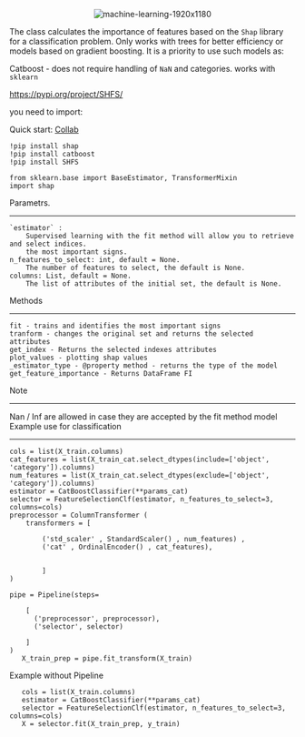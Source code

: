 <p align="center"><img src="https://i.ibb.co/ZXSk6jG/machine-learning-1920x1180.jpg" alt="machine-learning-1920x1180"></p>
 



The class calculates the importance of features based on the `Shap` library for a classification problem.
  Only works with trees for better efficiency or models based on
  gradient boosting. It is a priority to use such models as:
   
   Catboost - does not require handling of `NaN` and categories. works with `sklearn`
   
  https://pypi.org/project/SHFS/
  
  you need to import:
  
  Quick start: [Collab](https://colab.research.google.com/gist/ArtyKrafty/5a6cb7ab1bf9366e4f93f44f316549b1/example.ipynb)

    !pip install shap 
    !pip install catboost 
    !pip install SHFS 

    from sklearn.base import BaseEstimator, TransformerMixin
    import shap



  Parametrs. 
___
    `estimator` :   
        Supervised learning with the fit method will allow you to retrieve and select indices.
        the most important signs.
    n_features_to_select: int, default = None.
        The number of features to select, the default is None.
    columns: List, default = None.
        The list of attributes of the initial set, the default is None.
    
  Methods
___
    fit - trains and identifies the most important signs
    tranform - changes the original set and returns the selected attributes
    get_index - Returns the selected indexes attributes
    plot_values - plotting shap values
    _estimator_type - @property method - returns the type of the model
    get_feature_importance - Returns DataFrame FI
  Note
___
 Nan / Inf are allowed in case
    they are accepted by the fit method model
  Example use for classification
___
    cols = list(X_train.columns)
    cat_features = list(X_train_cat.select_dtypes(include=['object', 'category']).columns)
    num_features = list(X_train_cat.select_dtypes(exclude=['object', 'category']).columns)
    estimator = CatBoostClassifier(**params_cat)
    selector = FeatureSelectionClf(estimator, n_features_to_select=3, columns=cols) 
    preprocessor = ColumnTransformer (
        transformers = [

            ('std_scaler' , StandardScaler() , num_features) ,
            ('cat' , OrdinalEncoder() , cat_features),
            
            
            ]
    )

    pipe = Pipeline(steps=
        
        [ 
          ('preprocessor', preprocessor),
          ('selector', selector)

        ]
    )
       X_train_prep = pipe.fit_transform(X_train)
       
Example without Pipeline

       cols = list(X_train.columns)
       estimator = CatBoostClassifier(**params_cat)
       selector = FeatureSelectionClf(estimator, n_features_to_select=3, columns=cols)
       X = selector.fit(X_train_prep, y_train)

